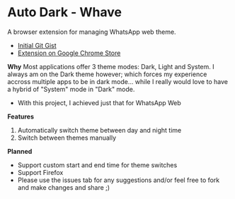 # Auto Dark - Whave
A browser extension for managing WhatsApp web theme. 
- [Initial Git Gist](https://gist.github.com/chrisenitan/6142637e5a59cd412e15af058cde3f8f)
- [Extension on Google Chrome Store](https://chrome.google.com/webstore/detail/whave/onmmaefeecidiliagmmbelkaeicmaang?utm_source=chrome-ntp-icon)

**Why**
Most applications offer 3 theme modes: Dark, Light and System. I always am on the Dark theme however; which forces my experience accross multiple apps to be in dark mode... while I really would love to have a hybrid of "System" mode in "Dark" mode. 
- With this project, I achieved just that for WhatsApp Web

**Features**
1. Automatically switch theme between day and night time
2. Switch between themes manually

**Planned**
- Support custom start and end time for theme switches
- Support Firefox
- Please use the issues tab for any suggestions and/or feel free to fork and make changes and share ;) 
